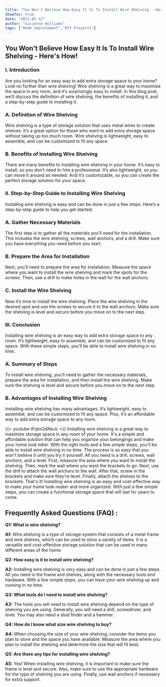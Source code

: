 ```yaml
---
title: "You Won't Believe How Easy It Is To Install Wire Shelving - Here's How!"
ShowToc: true 
date: "2023-03-12"
author: "Lucienne Williams" 
tags: ["Home Improvement","DIY Projects"]
---
```

<h2>You Won't Believe How Easy It Is To Install Wire Shelving - Here's How!</h2>

<h3>I. Introduction</h3>

Are you looking for an easy way to add extra storage space to your home? Look no further than wire shelving! Wire shelving is a great way to maximize the space in any room, and it’s surprisingly easy to install. In this blog post, we’ll discuss the definition of wire shelving, the benefits of installing it, and a step-by-step guide to installing it.

<h3>A. Definition of Wire Shelving</h3>

Wire shelving is a type of storage solution that uses metal wires to create shelves. It’s a great option for those who want to add extra storage space without taking up too much room. Wire shelving is lightweight, easy to assemble, and can be customized to fit any space.

<h3>B. Benefits of Installing Wire Shelving</h3>

There are many benefits to installing wire shelving in your home. It’s easy to install, so you don’t need to hire a professional. It’s also lightweight, so you can move it around as needed. And it’s customizable, so you can create the perfect storage solution for your space.

<h3>II. Step-by-Step Guide to Installing Wire Shelving</h3>

Installing wire shelving is easy and can be done in just a few steps. Here’s a step-by-step guide to help you get started:

<h3>A. Gather Necessary Materials</h3>

The first step is to gather all the materials you’ll need for the installation. This includes the wire shelving, screws, wall anchors, and a drill. Make sure you have everything you need before you start.

<h3>B. Prepare the Area for Installation</h3>

Next, you’ll need to prepare the area for installation. Measure the space where you want to install the wire shelving and mark the spots for the screws. Then, use a drill to make holes in the wall for the wall anchors.

<h3>C. Install the Wire Shelving</h3>

Now it’s time to install the wire shelving. Place the wire shelving in the desired spot and use the screws to secure it to the wall anchors. Make sure the shelving is level and secure before you move on to the next step.

<h3>III. Conclusion</h3>

Installing wire shelving is an easy way to add extra storage space to any room. It’s lightweight, easy to assemble, and can be customized to fit any space. With these simple steps, you’ll be able to install wire shelving in no time.

<h3>A. Summary of Steps</h3>

To install wire shelving, you’ll need to gather the necessary materials, prepare the area for installation, and then install the wire shelving. Make sure the shelving is level and secure before you move on to the next step.

<h3>B. Advantages of Installing Wire Shelving</h3>

Installing wire shelving has many advantages. It’s lightweight, easy to assemble, and can be customized to fit any space. Plus, it’s an affordable way to add extra storage space to any room.

{{< youtube tFqIm2dNeJc >}} 
Installing wire shelving is a great way to maximize storage space in any room of your home. It's a simple and affordable solution that can help you organize your belongings and make your home look tidier. With the right tools and a few simple steps, you'll be able to install wire shelving in no time. The process is so easy that you won't believe it until you try it yourself. All you need is a drill, screws, wall anchors, and a level. First, measure the area where you want to install the shelving. Then, mark the wall where you want the brackets to go. Next, use the drill to attach the wall anchors to the wall. After that, screw in the brackets and make sure they're level. Finally, attach the shelves to the brackets. That's it! Installing wire shelving is an easy and cost-effective way to make your home look neater and more organized. With just a few simple steps, you can create a functional storage space that will last for years to come.

## Frequently Asked Questions (FAQ) :
**Q1: What is wire shelving?**

**A1:** Wire shelving is a type of storage system that consists of a metal frame and wire shelves, which can be used to store a variety of items. It is a versatile and cost-effective storage solution that can be used in many different areas of the home.

**Q2: How easy is it to install wire shelving?**

**A2:** Installing wire shelving is very easy and can be done in just a few steps. All you need is the frame and shelves, along with the necessary tools and hardware. With a few simple steps, you can have your wire shelving up and running in no time.

**Q3: What tools do I need to install wire shelving?**

**A3:** The tools you will need to install wire shelving depend on the type of shelving you are using. Generally, you will need a drill, screwdriver, and level. You may also need a stud finder and a hammer.

**Q4: How do I know what size wire shelving to buy?**

**A4:** When choosing the size of your wire shelving, consider the items you plan to store and the space you have available. Measure the area where you plan to install the shelving and determine the size that will fit best.

**Q5: Are there any tips for installing wire shelving?**

**A5:** Yes! When installing wire shelving, it is important to make sure the frame is level and secure. Also, make sure to use the appropriate hardware for the type of shelving you are using. Finally, use wall anchors if necessary for extra support.






